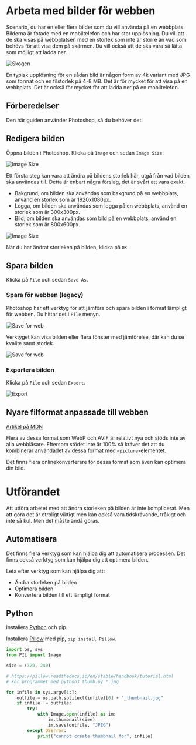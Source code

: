 # Arbeta med bilder för webben

Scenario, du har en eller flera bilder som du vill använda på en webbplats. Bilderna är fotade med en mobiltelefon och har stor upplösning. Du vill att de ska visas på webbplatsen med en storlek som inte är större än vad som behövs för att visa dem på skärmen. Du vill också att de ska vara så lätta som möjligt att ladda ner.

![Skogen](assets/resized-IMG_20220828_130348.jpg)

En typisk upplösning för en sådan bild är någon form av 4k variant med JPG som format och en filstorlek på 4-8 MB. Det är för mycket för att visa på en webbplats. Det är också för mycket för att ladda ner på en mobiltelefon.

## Förberedelser

Den här guiden använder Photoshop, så du behöver det.

## Redigera bilden

Öppna bilden i Photoshop. Klicka på `Image` och sedan `Image Size`.

![Image Size](assets/original-img-size-ps.png)

Ett första steg kan vara att ändra på bildens storlek här, utgå från vad bilden ska användas till. Detta är enbart några förslag, det är svårt att vara exakt.

- Bakgrund, om bilden ska användas som bakgrund på en webbplats, använd en storlek som är 1920x1080px.
- Logga, om bilden ska användas som logga på en webbplats, använd en storlek som är 300x300px.
- Bild, om bilden ska användas som bild på en webbplats, använd en storlek som är 800x600px.

![Image Size](assets/resize-img-size-ps.png)

När du har ändrat storleken på bilden, klicka på `OK`.

## Spara bilden

Klicka på `File` och sedan `Save As`.

### Spara för webben (legacy)

Photoshop har ett verktyg för att jämföra och spara bilden i format lämpligt för webben. Du hittar det i `File` menyn.

![Save for web](assets/ps-menu-save-for-web.png)

Verktyget kan visa bilden eller flera fönster med jämförelse, där kan du se kvalite samt storlek.

![Save for web](assets/ps-save-for-web.png)

### Exportera bilden

Klicka på `File` och sedan `Export`.

![Export](assets/ps-export-as.png)

## Nyare filformat anpassade till webben

[Artikel på MDN](https://developer.mozilla.org/en-US/docs/Web/Media/Formats/Image_types)

Flera av dessa format som WebP och AVIF är relativt nya och stöds inte av alla webbläsare. Eftersom stödet inte är 100% så kräver det att du kombinerar användadet av dessa format med `<picture>`elementet.

Det finns flera onlinekonverterare för dessa format som även kan optimera din bild.

# Utförandet

Att utföra arbetet med att ändra storleken på bilden är inte komplicerat. Men att göra det är otroligt viktigt men kan också vara tidskrävande, tråkigt och inte så kul. Men det måste ändå göras.

## Automatisera

Det finns flera verktyg som kan hjälpa dig att automatisera processen. Det finns också verktyg som kan hjälpa dig att optimera bilden.

Leta efter verktyg som kan hjälpa dig att:

- Ändra storleken på bilden
- Optimera bilden
- Konvertera bilden till ett lämpligt format

## Python

Installera [Python](https://www.python.org/) och pip.

Installera [Pillow](https://pillow.readthedocs.io/en/stable/) med pip, `pip install Pillow`.

```python
import os, sys
from PIL import Image

size = (320, 240)

# https://pillow.readthedocs.io/en/stable/handbook/tutorial.html
# kör programmet med python3 thumb.py *.jpg

for infile in sys.argv[1:]:
    outfile = os.path.splitext(infile)[0] + "_thumbnail.jpg"
    if infile != outfile:
        try:
            with Image.open(infile) as im:
                im.thumbnail(size)
                im.save(outfile, "JPEG")
        except OSError:
            print("cannot create thumbnail for", infile)
```